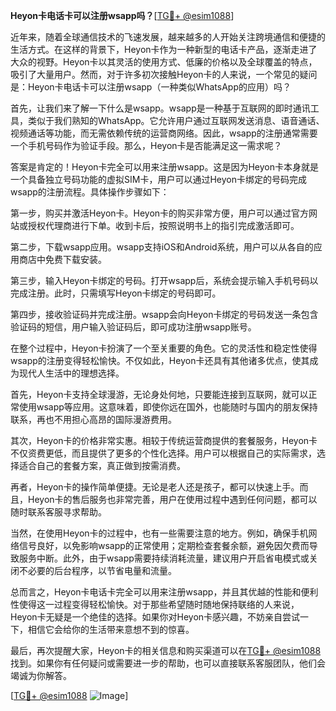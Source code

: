**Heyon卡电话卡可以注册wsapp吗？**[[TG💪+ @esim1088](https://t.me/s/esim1088)]

近年来，随着全球通信技术的飞速发展，越来越多的人开始关注跨境通信和便捷的生活方式。在这样的背景下，Heyon卡作为一种新型的电话卡产品，逐渐走进了大众的视野。Heyon卡以其灵活的使用方式、低廉的价格以及全球覆盖的特点，吸引了大量用户。然而，对于许多初次接触Heyon卡的人来说，一个常见的疑问是：Heyon卡电话卡可以注册wsapp（一种类似WhatsApp的应用）吗？

首先，让我们来了解一下什么是wsapp。wsapp是一种基于互联网的即时通讯工具，类似于我们熟知的WhatsApp。它允许用户通过互联网发送消息、语音通话、视频通话等功能，而无需依赖传统的运营商网络。因此，wsapp的注册通常需要一个手机号码作为验证手段。那么，Heyon卡是否能满足这一需求呢？

答案是肯定的！Heyon卡完全可以用来注册wsapp。这是因为Heyon卡本身就是一个具备独立号码功能的虚拟SIM卡，用户可以通过Heyon卡绑定的号码完成wsapp的注册流程。具体操作步骤如下：

第一步，购买并激活Heyon卡。Heyon卡的购买非常方便，用户可以通过官方网站或授权代理商进行下单。收到卡后，按照说明书上的指引完成激活即可。

第二步，下载wsapp应用。wsapp支持iOS和Android系统，用户可以从各自的应用商店中免费下载安装。

第三步，输入Heyon卡绑定的号码。打开wsapp后，系统会提示输入手机号码以完成注册。此时，只需填写Heyon卡绑定的号码即可。

第四步，接收验证码并完成注册。wsapp会向Heyon卡绑定的号码发送一条包含验证码的短信，用户输入验证码后，即可成功注册wsapp账号。

在整个过程中，Heyon卡扮演了一个至关重要的角色。它的灵活性和稳定性使得wsapp的注册变得轻松愉快。不仅如此，Heyon卡还具有其他诸多优点，使其成为现代人生活中的理想选择。

首先，Heyon卡支持全球漫游，无论身处何地，只要能连接到互联网，就可以正常使用wsapp等应用。这意味着，即使你远在国外，也能随时与国内的朋友保持联系，再也不用担心高昂的国际漫游费用。

其次，Heyon卡的价格非常实惠。相较于传统运营商提供的套餐服务，Heyon卡不仅资费更低，而且提供了更多的个性化选择。用户可以根据自己的实际需求，选择适合自己的套餐方案，真正做到按需消费。

再者，Heyon卡的操作简单便捷。无论是老人还是孩子，都可以快速上手。而且，Heyon卡的售后服务也非常完善，用户在使用过程中遇到任何问题，都可以随时联系客服寻求帮助。

当然，在使用Heyon卡的过程中，也有一些需要注意的地方。例如，确保手机网络信号良好，以免影响wsapp的正常使用；定期检查套餐余额，避免因欠费而导致服务中断。此外，由于wsapp需要持续消耗流量，建议用户开启省电模式或关闭不必要的后台程序，以节省电量和流量。

总而言之，Heyon卡电话卡完全可以用来注册wsapp，并且其优越的性能和便利性使得这一过程变得轻松愉快。对于那些希望随时随地保持联络的人来说，Heyon卡无疑是一个绝佳的选择。如果你对Heyon卡感兴趣，不妨亲自尝试一下，相信它会给你的生活带来意想不到的惊喜。

最后，再次提醒大家，Heyon卡的相关信息和购买渠道可以在[TG💪+ @esim1088](https://t.me/s/esim1088)找到。如果你有任何疑问或需要进一步的帮助，也可以直接联系客服团队，他们会竭诚为你解答。

[[TG💪+ @esim1088](https://t.me/s/esim1088) ![Image](https://i.postimg.cc/4NQfJmqS/Snipaste-2025-05-13-00-14-12.png)]
